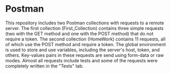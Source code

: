 # Postman
This repository includes two Postman collections with requests to a remote server.
The first collection (First_Collection) contains three simple requests (two with the GET method and one with the POST method) that do not require a token.
The second collection (HomeWork) contains 11 requests, all of which use the POST method and require a token. The global environment is used to store and use variables, including the server's host, token, and others. Key-values pairs in these requests are send using form-data or raw modes. Almost all requests include tests and some of the requests were completely written in the "Tests" tab.


